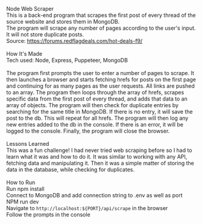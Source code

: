Node Web Scraper <br />
This is a back-end program that scrapes the first post of every thread of the source website and stores them in MongoDB. <br />
The program will scrape any number of pages according to the user's input. It will not store duplicate posts.<br />
Source: https://forums.redflagdeals.com/hot-deals-f9/
<br /><br />
How It's Made<br />
Tech used: Node, Express, Puppeteer, MongoDB
<br /><br />
The program first prompts the user to enter a number of pages to scrape. It then launches a browser and starts fetching hrefs for posts on the first page and continuing for as many pages as the user requests. 
All links are pushed to an array. The program then loops through the array of hrefs, scrapes specific data from the first post of every thread, and adds that data to an array of objects. 
The program will then check for duplicate entries by searching for the same title in MongoDB. If there is no entry, it will save the post to the db. This will repeat for all hrefs. 
The program will then log any new entries added to the db in the console. If there is an error, it will be logged to the console. Finally, the program will close the browser.
<br /><br />
Lessons Learned<br />
This was a fun challenge! I had never tried web scraping before so I had to learn what it was and how to do it. It was similar to working with any API, fetching data and manipulating it. Then it was a simple matter of 
storing the data in the database, while checking for duplicates. 
<br /><br />
How to Run<br />
Run npm install<br />
Connect to MongoDB and add connection string to .env as well as port<br />
NPM run dev<br />
Navigate to `http://localhost:${PORT}/api/scrape` in the browser<br />
Follow the prompts in the console
